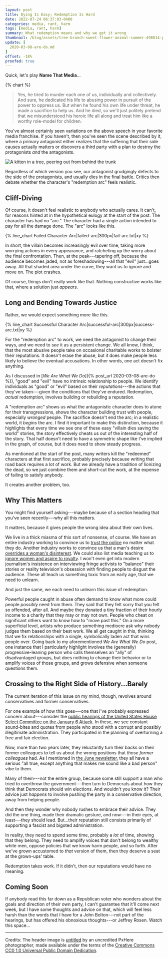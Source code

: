 ```yaml
---
layout: post
title: Dying Is Easy; Redemption Is Hard
date: 2022-07-24 06:37:03-0400
categories: media, rant, harm
tags: [media, rant, harm]
summary: What redemption means and why we get it wrong
thumbnail: /blog/assets/tree-branch-sweet-flower-animal-summer-498814-pxhere.com.png
update: [
  2020-03-08-are-do.md
]
offset: -18%
proofed: true
---
```


Quick, let's play **Name That Media**...

{% chart %}

 > Yes, he tried to murder each one of us, individually and collectively.  And sure, he dedicated his life to abusing power in pursuit of the power to oppress us.  But when he found his own life under threat, he made a sacrifice to help us.  And he died, so we'll just politely pretend that we misunderstood his heroic life all along and treat him like a worthy role-model for children.

You've almost certainly seen variations on the above speech in your favorite media franchise.  If you haven't, then you've seen the scene described by it, where a primary antagonist either realizes that the suffering that their side causes actually matters or discovers a third party with a plan to destroy the protagonists *and* the antagonists.

![A kitten in a tree, peering out from behind the trunk](/blog/assets/tree-branch-sweet-flower-animal-summer-498814-pxhere.com.png "All shall tremble and bow before the might of...Purrofessor Kitty von Mouser, Devourer of Kibble!  Muah-ha-ha-ha...")

Regardless of which version you see, our antagonist grudgingly defects to the side of the protagonists, and usually dies in the final battle.  Critics then debate whether the character's "redemption arc" feels realistic.

## Cliff-Diving

Of course, it doesn't feel realistic to anybody who actually cares.  It can't, for reasons hinted at in the hypothetical eulogy at the start of the post.  The character has had no "arc."  The character had a single action intended to pay for all the damage done.  The "arc" looks like this.

{% line_chart Failed Character Arc|failed-arc|300px|fail-arc.txt|xy %}

In short, the villain becomes increasingly evil over time, taking more worrying actions in every appearance, and ratcheting up the worry about the final confrontation.  Then, at the peak---tapering off, because the audience becomes jaded, not as foreshadowing---all that "evil" just...goes away.  All that shaded area under the curve, they want us to ignore and move on.  The plot crashes.

Of course, things don't really work like that.  Nothing constructive works like that, where a solution just *appears*.

## Long and Bending Towards Justice

Rather, we would expect something more like this.

{% line_chart Successful Character Arc|successful-arc|300px|success-arc.txt|xy %}

For the "redemption arc" to work, we need the antagonist to change their ways, and we need to *see* it as a persistent change.  We all know, I think, that the most abusive people take on occasional charitable works to bolster their reputations.  It doesn't erase the abuse, but it does make people less likely to believe the eventual accusations.  In other words, one act doesn't fix anything.

As I discussed in [*We Are What We Do*]({% post_url 2020-03-08-are-do %}), "good" and "evil" have no intrinsic relationship to people.  We identify individuals as "good" or "evil" based on their *reputations*---the actions that they've taken---given the conditions that they've endured.  Redemption, *actual* redemption, involves building or rebuilding a reputation.

A "redemption arc" shows us what the antagonistic character does to atone for their transgressions, shows the character building trust with people, especially *wronged* people.  The sacrifice doesn't end the arc; in a realistic world, it *begins* the arc.  I find it important to make this distinction, because it highlights that every time we see one of these easy "villain dies saving the world" stories, the story effectively cheats us out of the interesting half of the story.  That half doesn't need to have a symmetric shape like I've implied in the graph, of course, but it does need to show steady progress.

As mentioned at the start of the post, many writers kill the "redeemed" characters at that first sacrifice, probably precisely because writing that road back requires a lot of work.  But we already have a tradition of lionizing the dead, so we just combine them and short-cut the work, at the expense of failing to satisfy anybody.

It creates another problem, too.

## Why This Matters

You might find yourself asking---maybe because of a section heading that you've seen recently---why all this matters.

It matters, because it gives people the wrong idea about their own lives.

We live in a thick miasma of this sort of nonsense, of course.  We have an entire industry working to convince us to [trust the police](https://en.wikipedia.org/wiki/Copaganda) no matter what they do.  Another industry works to convince us that a man's desire [overrides a woman's disinterest](https://en.wikipedia.org/wiki/Romantic_comedy).  We could also list media teaching us to [ignore women and aspire to royalty](https://en.wikipedia.org/wiki/Disney_Princess).  I won't even get into modern journalism's insistence on interviewing fringe activists to "balance" their stories or reality television's obsession with finding people to disgust the audience.  These all teach us something toxic from an early age, that we need to unlearn.

And just the same, we each need to unlearn this issue of redemption.

Powerful people caught in abuse often demand to know what more could people *possibly* need from them.  They said that they felt sorry that you felt so offended, after all.  And maybe they donated a tiny fraction of their hourly income to a charity that they may or may not own.  People who cheat on significant others want to know how to "move past this."  On a more superficial level, artists who produce something mediocre ask why nobody judges them based on their best work.  We all get caught in this, thinking that we fix relationships with a single, symbolically laden act that wins people over.  Going back to my aforementioned *We Are What We Do* post, one instance that I particularly highlight involves the (generally) progressive-leaning person who calls themselves an "ally" of disadvantaged groups, but does nothing to change their behavior or to amplify voices of those groups, and grows defensive when someone questions them.

## Crossing to the Right Side of History...Barely

The current iteration of this issue on my mind, though, revolves around conservatives and former conservatives.

For one example of how this goes---one that I've probably expressed concern about---consider the [public hearings of the United States House Select Committee on the January 6 Attack](https://en.wikipedia.org/wiki/Public_hearings_of_the_United_States_House_Select_Committee_on_the_January_6_Attack).  In these, we see constant sound-bites and quotes from people who stood with a corrupt and possibly illegitimate administration.  They participated in the planning of overturning a free and fair election.

Now, more than two years later, they reluctantly turn their backs on their former colleagues to tell us about the wrong positions that *those former colleagues* had.  As I mentioned in [the June newsletter](https://www.buymeacoffee.com/jcolag/entropy-arbitrage-newsletter-june-2022), they all have a serious "all true, except anything that makes me sound like a bad person" vibe to them.

Many of them---not the entire group, because some still support a man who tried to overthrow the government---then turn to Democrats about how they think that Democrats should win elections.  And wouldn't you know it?  Their advice just *happens* to involve pushing the party in a conservative direction, away from helping people.

And then they wonder why nobody rushes to embrace their advice.  They did the one thing, made their dramatic gesture, and now---in their eyes, at least---they should lead.  But...their reputation still consists primarily of supporting a fascist and bigoted administration.

In reality, they need to spend some time, probably a *lot* of time, showing that they belong.  They need to amplify voices that don't belong to wealthy white men, oppose policies that we know harm people, and so forth.  After we've grown accustomed to *that* version of them, then they deserve a seat at the grown-ups' table.

Redemption takes work.  If it didn't, then our reputations would have no meaning.

## Coming Soon

If anybody read this far down as a Republican voter who wonders about the goals and direction of their own party, I can't guarantee that it'll come next week, but I have some thoughts and advice on that, which will feel less harsh than the words that I have for a John Bolton---not part of the hearings, but has offered his obnoxious thoughts---or Jeffrey Rosen.  Watch this space...

* * *

Credits:  The header image is [untitled](https://pxhere.com/en/photo/498814) by an uncredited PxHere photographer, made available under the terms of the [Creative Commons CC0 1.0 Universal Public Domain Dedication](https://creativecommons.org/publicdomain/zero/1.0/).

